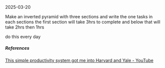 2025-03-20

Make an inverted pyramid with three sections and write the one tasks in each sections
the first section will take 3hrs to complete and below that will take 2hrs then 1hrs

do this every day 

##### References
[This simple productivity system got me into Harvard and Yale - YouTube](https://youtu.be/_7vM5wEUz_s?feature=shared)